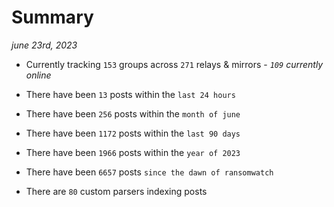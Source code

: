 
# Summary
_june 23rd, 2023_

- Currently tracking `153` groups across `271` relays & mirrors - _`109` currently online_

- There have been `13` posts within the `last 24 hours`

- There have been `256` posts within the `month of june`

- There have been `1172` posts within the `last 90 days`

- There have been `1966` posts within the `year of 2023`

- There have been `6657` posts `since the dawn of ransomwatch`

- There are `80` custom parsers indexing posts
